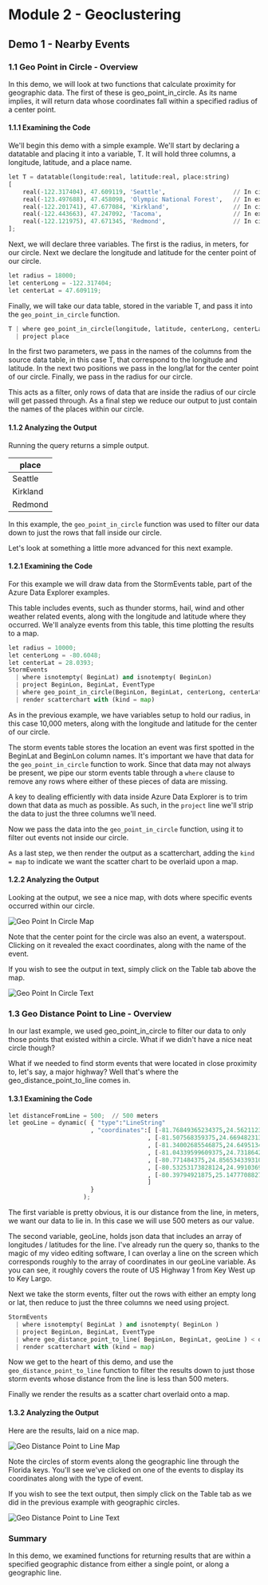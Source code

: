 # Module 2 - Geoclustering

## Demo 1 - Nearby Events

### 1.1 Geo Point in Circle - Overview

In this demo, we will look at two functions that calculate proximity for geographic data. The first of these is geo_point_in_circle. As its name implies, it will return data whose coordinates fall within a specified radius of a center point.

#### 1.1.1 Examining the Code

We'll begin this demo with a simple example. We'll start by declaring a datatable and placing it into a variable, T. It will hold three columns, a longitude, latitude, and a place name.

```python
let T = datatable(longitude:real, latitude:real, place:string)
[
    real(-122.317404), 47.609119, 'Seattle',                   // In circle
    real(-123.497688), 47.458098, 'Olympic National Forest',   // In exterior of circle  
    real(-122.201741), 47.677084, 'Kirkland',                  // In circle
    real(-122.443663), 47.247092, 'Tacoma',                    // In exterior of circle
    real(-122.121975), 47.671345, 'Redmond',                   // In circle
];
```

Next, we will declare three variables. The first is the radius, in meters, for our circle. Next we declare the longitude and latitude for the center point of our circle.

```python
let radius = 18000;
let centerLong = -122.317404;
let centerLat = 47.609119;
```

Finally, we will take our data table, stored in the variable T, and pass it into the `geo_point_in_circle` function.

```python
T | where geo_point_in_circle(longitude, latitude, centerLong, centerLat, radius)
  | project place
```

In the first two parameters, we pass in the names of the columns from the source data table, in this case T, that correspond to the longitude and latitude. In the next two positions we pass in the long/lat for the center point of our circle. Finally, we pass in the radius for our circle.

This acts as a filter, only rows of data that are inside the radius of our circle will get passed through. As a final step we reduce our output to just contain the names of the places within our circle.

#### 1.1.2 Analyzing the Output

Running the query returns a simple output.

| place |
| ----- |
| Seattle |
| Kirkland |
| Redmond |

In this example, the `geo_point_in_circle` function was used to filter our data down to just the rows that fall inside our circle.

Let's look at something a little more advanced for this next example.

#### 1.2.1 Examining the Code

For this example we will draw data from the StormEvents table, part of the Azure Data Explorer examples.

This table includes events, such as thunder storms, hail, wind and other weather related events, along with the longitude and latitude where they occurred. We'll analyze events from this table, this time plotting the results to a map.

```python
let radius = 10000;
let centerLong = -80.6048;
let centerLat = 28.0393;
StormEvents
  | where isnotempty( BeginLat) and isnotempty( BeginLon)
  | project BeginLon, BeginLat, EventType
  | where geo_point_in_circle(BeginLon, BeginLat, centerLong, centerLat, radius)
  | render scatterchart with (kind = map)
```

As in the previous example, we have variables setup to hold our radius, in this case 10,000 meters, along with the longitude and latitude for the center of our circle.

The storm events table stores the location an event was first spotted in the BeginLat and BeginLon column names. It's important we have that data for the `geo_point_in_circle` function to work. Since that data may not always be present, we pipe our storm events table through a `where` clause to remove any rows where either of these pieces of data are missing.

A key to dealing efficiently with data inside Azure Data Explorer is to trim down that data as much as possible. As such, in the `project` line we'll strip the data to just the three columns we'll need.

Now we pass the data into the `geo_point_in_circle` function, using it to filter out events not inside our circle.

As a last step, we then render the output as a scatterchart, adding the `kind = map` to indicate we want the scatter chart to be overlaid upon a map.

#### 1.2.2 Analyzing the Output

Looking at the output, we see a nice map, with dots where specific events occurred within our circle.

![Geo Point In Circle Map](media/m04-d01-i01-geo-point-in-circle.png)

Note that the center point for the circle was also an event, a waterspout. Clicking on it revealed the exact coordinates, along with the name of the event.

If you wish to see the output in text, simply click on the Table tab above the map.

![Geo Point In Circle Text](media/m04-d01-i02-geo-point-in-circle.png)

### 1.3 Geo Distance Point to Line - Overview

In our last example, we used geo_point_in_circle to filter our data to only those points that existed within a circle. What if we didn't have a nice neat circle though?

What if we needed to find storm events that were located in close proximity to, let's say, a major highway? Well that's where the geo_distance_point_to_line comes in.

#### 1.3.1 Examining the Code

```python
let distanceFromLine = 500;  // 500 meters
let geoLine = dynamic( { "type":"LineString"
                       , "coordinates":[ [-81.76849365234375,24.56211235799689]
                                       , [-81.507568359375,24.669482313373848]
                                       , [-81.34002685546875,24.649513490158643]
                                       , [-81.04339599609375,24.731864277701714]
                                       , [-80.771484375,24.856534339310674]
                                       , [-80.53253173828124,24.991036982463747]
                                       , [-80.39794921875,25.147770882723563]
                                       ]
                       }
                     );
```

The first variable is pretty obvious, it is our distance from the line, in meters, we want our data to lie in. In this case we will use 500 meters as our value.

The second variable, geoLine, holds json data that includes an array of longitudes / latitudes for the line. I've already run the query so, thanks to the magic of my video editing software, I can overlay a line on the screen which corresponds roughly to the array of coordinates in our geoLine variable. As you can see, it roughly covers the route of US Highway 1 from Key West up to Key Largo.

Next we take the storm events, filter out the rows with either an empty long or lat, then reduce to just the three columns we need using project.

```python
StormEvents
  | where isnotempty( BeginLat ) and isnotempty( BeginLon )
  | project BeginLon, BeginLat, EventType
  | where geo_distance_point_to_line( BeginLon, BeginLat, geoLine ) < distanceFromLine
  | render scatterchart with (kind = map)
```

Now we get to the heart of this demo, and use the `geo_distance_point_to_line` function to filter the results down to just those storm events whose distance from the line is less than 500 meters.

Finally we render the results as a scatter chart overlaid onto a map.

#### 1.3.2 Analyzing the Output

Here are the results, laid on a nice map.

![Geo Distance Point to Line Map](media/m04-d01-i03-geo-distance-point-to-line.png)

Note the circles of storm events along the geographic line through the Florida keys. You'll see we've clicked on one of the events to display its coordinates along with the type of event.

If you wish to see the text output, then simply click on the Table tab as we did in the previous example with geographic circles.

![Geo Distance Point to Line Text](media/m04-d01-i04-geo-distance-point-to-line.png)

### Summary

In this demo, we examined functions for returning results that are within a specified geographic distance from either a single point, or along a geographic line.

